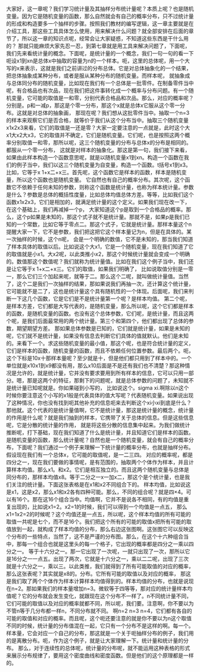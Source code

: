 大家好，这一章呢？我们学习统计量及其抽样分布统计量呢？本质上呢？也是随机变量。因为它是随机变量的函数，那么自然就会有自己的概率分布，只不过统计量的形成和构造要多一个抽样的步骤。按照我们教材的编写逻辑，这一章主要就是在介绍工具，那这些工具具体怎么使用，用来解决什么问题？就全部安排在后面的章节了，所以这一章的知识点呢，经常会让大家疑惑，不知道这些东西是干什么用的？
那就只能麻烦大家先忍一忍，到第七章就是用工具来解决问题了，下面呢，我们先来看统计量的概念。下面呢，是统计量的一个概念，我们一句一句的看一下呃设x1到xn是总体x中抽取的容量为n的一个样本。呃，这里的总体呢，用一个大写的x来表示，这就是我们之前讲过的分布总体。它是对总体抽象化的一个结果，把总体抽象成某种分布，或者是服从某种分布的随机变量。而样本呢，
就抽象成与总体同分布的随机变量，比如现在我们有一个总体是一批零件。在制备零件当中呢，有合格品也有次品，现在我们把这件事转化成一个概率与分布问题。有一个随机变量，它可能的取值是一和零，分别代表合格品和次品。那么，对应的概率呢？分别是。p和一减p，那这是个零一分布，那这个x就是总体x它服从这个零一分布。这就是对总体的抽象画，
那现在呢？我们想从这批零件当中。抽取一个n=3的样本来观察它们是否合格，就等价于我们从这个分布当中。抽取三个随机变量x1x2x3来看，它们的取值是一还是零？大家一定要注意的一点就是，此时这个大x1大x2大x3，它的取值并不确定，它们是随机变量。它们呢，也是按照这两个概率分别取值一和零，那所以呢，这三个随机变量的分布与总体x的分布是相同的。都服从一个零一分布，
这就是对样本的抽象化。那这是第一句，我们接下来看，如果由此样本构造一个函数意思呢，就是以随机变量x1到xn。构造一个函数在我们的例子当中，我们以这三个随机变量为自变量，构造一个函数。t括号x1到x3。比如，它等于x 1+x二+x三。首先呢，这个函数它是样本的函数，样本是随机变量，所以这个函数也是随机变量。
它自然也有自己的概率分布。其次呢，这个函数它不依赖于任何未知的参数，则称这个函数是统计量，也称为样本统计量。参数是什么？参数是总体的概括性度量，比如总体均值总体方差。等等，比如我们这个函数x1x2x3，它们是相加的，就满足统计量的这个定义。如果我们现在改一下，在这个基础上，我们再减掉一个p，
大家知道这个p是取到一个合格品的概率。那么，这个p如果是未知的，那这个式子就不是统计量。那就不是，如果p是我们已知的一个常数，比如它等于零点二。那这个式子，它就是统计量。那样本量这个n提醒大家一下，它不是参数，我们把这把它这个样本量记为n，但是在具体的。某一次抽样的时候，这个n呢，
会是一个明确的数值，它不是未知的，那当我们知道了样本具体的取值以后。比如说这个大x1，它是一个随机变量，现在我们知道了它的取值就是小x1。大x2呢，以此类推小x2，那这个时候统计量就会变成一个明确的。数值那这个数值呢？我们就称为统计量值。比如在我们这个例子当中，我们还是让它等于x 1+x二+x三。它们的取值，如果我们明确了，
比如说取值分别是一零一，那么它们三个加起来呢，就等于二。那么这个二呢，就叫做统计量值。当然了，这个二是我们一次抽样的结果，那如果说我们再抽一次，还计算这个统计量，它可能就不是二了，这也是统计量这个具有随机性的一个体现。后面呢，我们来判断一下这几个函数，它是它们是不是统计量第一个呢？是样本均值。
第二个呢，是样本方差，它们都是大写代表的，是随机变量，那么所以呢，这个它们都是样本的函数，是随机变量的函数。也没有这个总体参数，它们呢，是统计量，而且这两个呢，是我们后面最常用的两个统计量。第三个和第四个，他们都出现了总体的参数，期望期望方差。
那如果总体参数是已知的，它们就是统计量，如果是未知的呢，它们就不是统计量，如果没有信息去判断它们具体的值就默认。他们是未知的。来看下一个。求这些随机变量的最小值，那这个呢，也是符合统计量的定义，它们是样本的函数，随机变量的函数，而且不依赖任何位置参数。最后两个。呃，
这个下标是10x十那样本量呢？至少就是十，但是他们都只用到了样本中的。一个单位就是x10x1到x9都没有用，那么x10后面是不是还有我们也不清楚？那这种情况是允许的，就是统计量，它并没有要求要用到所有样本的信息，它可以只用一部分。嗯，那是这两个的特征，那剩下的问题呢，就是总体参数的问题了，未知就不是统计量已知呢就是。你如果碰到小写的，
比如说这个。sigma xi.啊除以n这个时候你要注意这个小写的x1般是代表具体的值大写呢？代表随机变量。如果说出现了这种情况，你也没有找到呃其他补充的信息呃来去判断这个xi小xi到底是什么？那他就。这个代表的是统计量值啊，它不是统计量，那这是统计量的概念，统计量的作用是什么呢？就是我们抽到的样本，它携带了关于总体的信息。但是这些信息呢，它是分散的统计量的作用，
就是将这些分散的信息集中起来。为我们做统计推断呢，打下基础，现在我们知道了什么是统计量，并且知道它们是样本的函数。是随机变量的函数，那么统计量呢？自然也是一个随机变量，就会有自己的概率分布，下面呢？我们通过一个例子来理解一下统计量的概率分布，也就是抽样分布。假设现在我们有一个总体x，它可能的取值呢，是一二三四。
对应的概率呢，都是四分之一，现在我们要做的事情呢，是有范围的，抽取两个个体作为样本，并且计算样本均值。那么x1。和x2。它们是相互独立的。而且这两个随机变量与总体是同分布的，那样本均值x8。等于二分之一x一加x二，那这个是个统计量，也是我们关注的统计量。下面这张表格是在x1和x2不同组合下的。
样本均值，比如说这是x1，这是x2，那么x1和x2各有四种可能。那么，不同的组合呢？就是四×4。可以有16个。那在这16个组合当中。均值啊，它并不是说各不相同，有的均值是重复出现的，比如说x1=2。x2=1的时候，我们可以得到一个均值是一点五，
那么x1=1x2=2的时候呢？这个均值还是一点五，所以呢，这个样本均值的所有可能的取值一共呢是七个，而不是16个。我们把这个所有的可能的取值x把所有可能的取值放到一起，就构成了样本均值的分布，那么右边这张图啊。这张图它可以反映这个分布的一些特点，当然了，这不是严谨的分布图。那么，在这个十六种组合当中，那每一个组合也就是这里头的每一个格子，它出现的概率都是四分之一乘以四分之一。
等于十六分之一。那一它出现了一次呢，一就只出现了一次，那所以它是16分之一一点五。出现了两次，它就是十六分之一，乘以二二呢，出现了三次就是十六分之一，乘以三。以此类推，我们就得到了所有可能取值的对应的概率，那么这张表呢？其实就是x8的。分布。它所有可能的取值以及对应的概率，
那这是我们取了两个个体作为样本计算样本均值得到的。样本均值的分布，也就是说现在n=2。那如果我们的样本量增加n=3。微软等于四等等，那对应的统计量样本均值呢？它的分布就会发生变化，就跟现在这个分布不一样了。n不同统计量不同，它们可能的取值以及对应的概率就都不同，所以呢，我们要。注意啊，你不要以为不管n等于几分布都一样n，不同分布就不同。
啊n=2 n=3 n=4，它们都有各自的可能的取值和对应的概率。而且呢，这个呃还要注意的就是你不要以为n这个取值不同的时候，统计量的分布值混在一起，它只有一个分布不是这样的啊。每一个。样本量，它会对应一个自己的分布，那这就是一个关于呃抽样分布的例子，我们用的是离散分布。呃，作为这个例子，就是让大家理解一下。统计量和统计量的分布。
那么，对于连续性的总体呢，统计量的分布呢，就不能运用这种表格的形式来展示分布规律了，要用这个密度曲线和密度函数。但是他们的这个原理都是一样的。